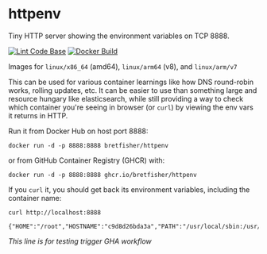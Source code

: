 # httpenv

Tiny HTTP server showing the environment variables on TCP 8888.

[![Lint Code Base](https://github.com/BretFisher/httpenv/actions/workflows/call-super-linter.yaml/badge.svg)](https://github.com/BretFisher/httpenv/actions/workflows/call-super-linter.yaml)
[![Docker Build](https://github.com/BretFisher/httpenv/actions/workflows/call-docker-build.yaml/badge.svg)](https://github.com/BretFisher/httpenv/actions/workflows/call-docker-build.yaml)

Images for `linux/x86_64` (amd64), `linux/arm64` (v8), and `linux/arm/v7`

This can be used for various container learnings like how DNS round-robin works, rolling updates, etc.
It can be easier to use than something large and resource hungary like elasticsearch, while still providing
a way to check which container you're seeing in browser (or `curl`) by viewing the env vars it returns in HTTP.

Run it from Docker Hub on host port 8888:

`docker run -d -p 8888:8888 bretfisher/httpenv`

or from GitHub Container Registry (GHCR) with:

`docker run -d -p 8888:8888 ghcr.io/bretfisher/httpenv`

If you `curl` it, you should get back its environment variables, including the container name:

```shell
curl http://localhost:8888

{"HOME":"/root","HOSTNAME":"c9d8d26bda3a","PATH":"/usr/local/sbin:/usr/local/bin:/usr/sbin:/usr/bin:/sbin:/bin"}

```

_This line is for testing trigger GHA workflow_
